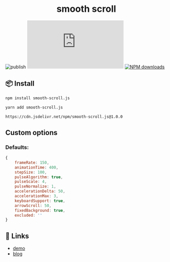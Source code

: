 <h1 align="center">smooth scroll</h1>



![publish](https://github.com/Kshao123/smoothScroll/workflows/publish/badge.svg?event=push) [![](https://flat.badgen.net/npm/v/smooth-scroll.js?icon=npm)](https://www.npmjs.com/package/smooth-scroll.js)  [![NPM downloads](http://img.shields.io/npm/dm/smooth-scroll.js.svg?style=flat-square)](http://npmjs.com/smooth-scroll.js)


## 📦 Install

```bash
npm install smooth-scroll.js
```

```bash
yarn add smooth-scroll.js
```
```bash
https://cdn.jsdelivr.net/npm/smooth-scroll.js@1.0.0
```

## Custom options

### Defaults:

```javascript
{
	frameRate: 150,
	animationTime: 400,
	stepSize: 100,
	pulseAlgorithm: true,
	pulseScale: 4,
	pulseNormalize: 1,
	accelerationDelta: 50,
	accelerationMax: 3,
	keyboardSupport: true,
	arrowScroll: 50,
	fixedBackground: true,
	excluded: ''
}
```

## 🔗 Links

- [demo](http://ksh7.com/2022/03/16/smooth-scroll/)
- [blog](https://ksh7.com/)
